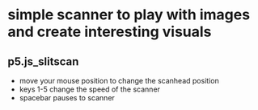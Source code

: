 # simple scanner to play with images and create interesting visuals

##  p5.js_slitscan

- move your mouse position to change the scanhead position
- keys 1-5 change the speed of the scanner
- spacebar pauses to scanner
